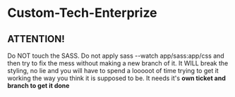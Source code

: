 # Custom-Tech-Enterprize

## ATTENTION!
Do NOT touch the SASS.
Do not apply sass --watch app/sass:app/css and then try to fix the mess without making a new branch of it.
It WILL break the styling, no lie and you will have to spend a looooot of time trying to get it working the way
you think it is supposed to be.
It needs it's **own ticket and branch to get it done**